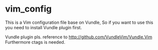 # vim_config
This is a Vim configuration file base on Vundle, So if you want to use this you need to install Vundle plugin first.

Vundle plugin pls. reference to http://github.com/VundleVim/Vundle.Vim
Furthermore ctags is needed. 


